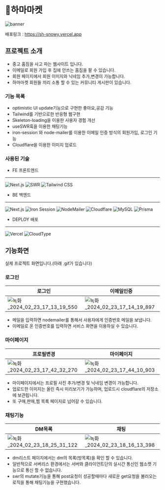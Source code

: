 # 🦛하마마켓

![banner](https://github.com/whereisjw/sh/assets/139869491/7fe8ee2c-3380-4561-b1fc-beada025eccd)

배포링크 : https://sh-snowy.vercel.app
## 프로젝트 소개

- 중고 홈짐을 사고 파는 웹사이트 입니다.
- 이메일로 회원 가입 후 집에 안쓰는 홈짐을 팔 수 있습니다.
- 회원 페이지에서 회원 이미지와 닉네임 추가,변경이 가능합니다.
- 하마마켓 회원들 끼리 소통 할 수 있는 커뮤니티 게시판이 있습니다.

### 기능 목록

- optimistic UI update기능으로 구현한 좋아요,공감 기능
- Tailwind를 기반으로한 반응형 웹구현
- Skeleton-loading을 이용한 사용자 경험 개선
- useSWR훅을 이용한 채팅기능
- iron-session 와 node-mailer를 이용한 이메일 인증 방식의 회원가입, 로그인 기능
- Cloudflare을 이용한 이미지 업로드

### 사용된 기술

 

- FE 프론트엔드

---

![Next.js](https://img.shields.io/badge/next.js-%23000000.svg?style=for-the-badge&logo=next.js&logoColor=white)
![SWR](https://img.shields.io/badge/SWR-000000?style=for-the-badge&logo=vercel&logoColor=white)
![Tailwind CSS](https://img.shields.io/badge/tailwindcss-%2338B2AC.svg?style=for-the-badge&logo=tailwind-css&logoColor=white)

- BE 백엔드

---

![Next.js](https://img.shields.io/badge/next.js-%23000000.svg?style=for-the-badge&logo=next.js&logoColor=white)
![Iron Session](https://img.shields.io/badge/iron--session-000000?style=for-the-badge)
![NodeMailer](https://img.shields.io/badge/nodemailer-%23039BE5.svg?style=for-the-badge&logo=nodemailer&logoColor=white)
![Cloudflare](https://img.shields.io/badge/cloudflare-F38020?style=for-the-badge&logo=cloudflare&logoColor=white)
![MySQL](https://img.shields.io/badge/mysql-%2300f.svg?style=for-the-badge&logo=mysql&logoColor=white)
![Prisma](https://img.shields.io/badge/Prisma-3982CE?style=for-the-badge&logo=Prisma&logoColor=white)

- DEPLOY 배포

---

![Vercel](https://img.shields.io/badge/vercel-%23000000.svg?style=for-the-badge&logo=vercel&logoColor=white)
![CloudType](https://img.shields.io/badge/Cloudtype-007ACC?style=for-the-badge)

## 기능화면

실제 프로젝트 화면입니다.(아래 .gif가 있습니다)

### 로그인

| 로그인 | 이메일인증 |
|-------|-------|
|  ![녹화_2024_02_23_17_13_19_550](https://github.com/whereisjw/sh/assets/139869491/0d94166f-cbd3-4084-aeb2-a17773f0f3f7) | ![녹화_2024_02_23_17_14_19_897](https://github.com/whereisjw/sh/assets/139869491/ef2b8ebd-dc46-4d0b-9fad-a31ca0a1ad08) |

- 메일을 입력하면 nodemailer를 통해서 사용자에게 인증번호 메일을 보냅니다.
- 이메일로 온 인증번호를 입력하면 서비스 화면을 이용하실 수 있습니다.

### 마이페이지

| 프로필변경 | 마이페이지 |
|-------|-------|
|![녹화_2024_02_23_17_42_32_270](https://github.com/whereisjw/sh/assets/139869491/1cb33dce-6ec0-4fed-8136-c3d80e0a558a) | ![녹화_2024_02_23_17_44_10_903](https://github.com/whereisjw/sh/assets/139869491/f073a810-ad2a-47f8-825b-16f633b76eb7) |

- 마이페이지에서는 프로필 사진 추가/변경 및 닉네임 변경이 가능합니다.
- 업로드한 이미지는 올린 즉시 미리보기가 가능하며, 업로드시 cloudflare의 저장소에 보관됩니다.
- 또 구매,판매,찜 목록 페이지로 넘어갈 수 있습니다.

### 채팅기능

| DM목록 | 채팅 |
|-------|-------|
|  ![녹화_2024_02_23_18_25_31_122](https://github.com/whereisjw/sh/assets/139869491/0958e710-b7c7-4403-be45-cd7b7b5b769e)| ![녹화_2024_02_23_18_16_13_398](https://github.com/whereisjw/sh/assets/139869491/31832311-22c8-4f23-bcc2-100e282d7a44) |

- dm리스트 페이지에서는 dm의 목록(방목록)을 확인 할 수 있습니다.
- 일반적으로 서버리스 환경에서는 서버와 클라이언트단의 실시간 통신인 웹소켓 기능으로 통신 할 수 없습니다.
- swr의 mutate기능을 통해 post요청이 성공할때마다 새로운 get요청을 불러오는 로직을 통해 채팅기능을 구현했습니다.
